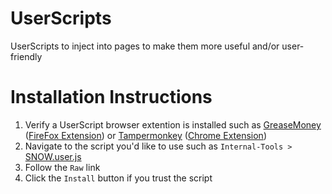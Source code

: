 # UserScripts
UserScripts to inject into pages to make them more useful and/or user-friendly

# Installation Instructions
1. Verify a UserScript browser extention is installed such as [GreaseMoney](https://www.greasespot.net/) ([FireFox Extension](https://addons.mozilla.org/en-US/firefox/addon/greasemonkey/)) or [Tampermonkey](https://www.tampermonkey.net/) ([Chrome Extension](https://chrome.google.com/webstore/detail/tampermonkey/dhdgffkkebhmkfjojejmpbldmpobfkfo))
2. Navigate to the script you'd like to use such as `Internal-Tools >` [SNOW.user.js](https://github.com/tstudanski/UserScripts/blob/main/Internal-Tools/SNOW.user.js)
3. Follow the `Raw` link
4. Click the `Install` button if you trust the script